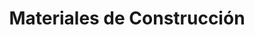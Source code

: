 ---
title: "Materiales de Construcción"
url: /caracas/materiales-de-construccion-av-moran/
shop: comercio
---